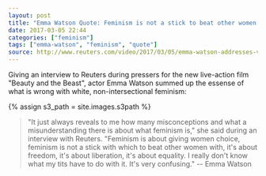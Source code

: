 ```yaml
---
layout: post
title: "Emma Watson Quote: Feminism is not a stick to beat other women with"
date: 2017-03-05 22:44
categories: ["feminism"]
tags: ["emma-watson", "feminism", "quote"]
source: http://www.reuters.com/video/2017/03/05/emma-watson-addresses-vanity-fair-photo?videoId=371240528
---
```


Giving an interview to Reuters during pressers for the new live-action
film "Beauty and the Beast", actor Emma Watson summed up the essense
of what is wrong with white, non-intersectional feminism:

{% assign s3_path = site.images.s3path %}



> "It just always reveals to me how many misconceptions and what a misunderstanding there is about what feminism is," she said during an interview with Reuters. "Feminism is about giving women choice, feminism is not a stick with which to beat other women with, it's about freedom, it's about liberation, it's about equality. I really don't know what my tits have to do with it. It's very confusing."
> -- Emma Watson
